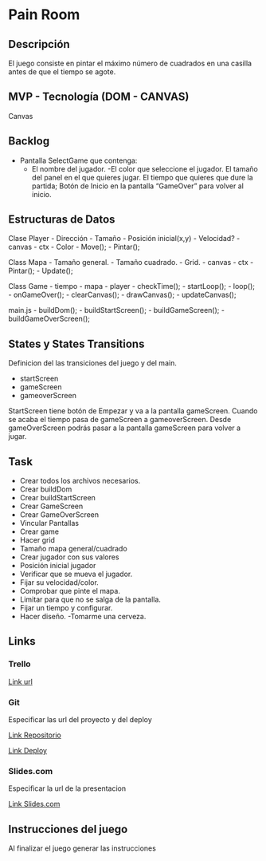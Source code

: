 # Pain Room

## Descripción

El juego consiste en pintar el máximo número de cuadrados en una casilla antes de que el tiempo se agote.

## MVP - Tecnología (DOM - CANVAS)

Canvas

## Backlog

- Pantalla SelectGame que contenga:
    - El nombre del jugador.
-El color que seleccione el jugador.
El tamaño del panel en el que quieres jugar.
El tiempo que quieres que dure la partida;
Botón de Inicio en la pantalla “GameOver” para volver al inicio.

## Estructuras de Datos

Clase Player
    - Dirección
    - Tamaño
    - Posición inicial(x,y)
    - Velocidad?
    - canvas
    - ctx
    - Color
    - Move();
    - Pintar();

Class Mapa
    - Tamaño general.
    - Tamaño cuadrado.
    - Grid.
    - canvas
    - ctx
    - Pintar();
    - Update();

Class Game
    - tiempo
    - mapa
    - player
    - checkTime();
    - startLoop();
    - loop();
    - onGameOver();
    - clearCanvas();
    - drawCanvas();
    - updateCanvas();

main.js
    - buildDom();
    - buildStartScreen();
    - buildGameScreen();
    - buildGameOverScreen();

## States y States Transitions

Definicion del las transiciones del juego y del main.

- startScreen 
- gameScreen
- gameoverScreen

StartScreen tiene botón de Empezar y va a la pantalla gameScreen.
Cuando se acaba el tiempo pasa de gameScreen a gameoverScreen.
Desde gameOverScreen podrás pasar a la pantalla gameScreen para volver a jugar.

## Task
- Crear todos los archivos necesarios.
- Crear buildDom
- Crear buildStartScreen
- Crear GameScreen
- Crear GameOverScreen
- Vincular Pantallas
- Crear game
- Hacer grid
- Tamaño mapa general/cuadrado
- Crear jugador con sus valores
- Posición inicial jugador
- Verificar que se mueva el jugador.
- Fijar su velocidad/color.
- Comprobar que pinte el mapa.
- Limitar para que no se salga de la pantalla.
- Fijar un tiempo y configurar.
- Hacer diseño.
-Tomarme una cerveza.

## Links

### Trello

[Link url](https://trello.com)

### Git

Especificar las url del proyecto y del deploy

[Link Repositorio](http://github.com)

[Link Deploy](http://github.com)

### Slides.com

Especificar la url de la presentacion

[Link Slides.com](http://slides.com)

## Instrucciones del juego 

Al finalizar el juego generar las instrucciones


